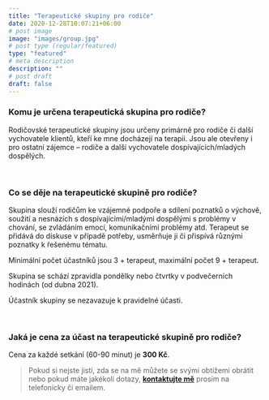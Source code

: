 ```yaml
---
title: "Terapeutické skupiny pro rodiče"
date: 2020-12-28T10:07:21+06:00
# post image
image: "images/group.jpg"
# post type (regular/featured)
type: "featured"
# meta description
description: ""
# post draft
draft: false
---
```


### Komu je určena terapeutická skupina pro rodiče?
Rodičovské terapeutické skupiny jsou určeny primárně pro rodiče či další vychovatele klientů, kteří ke mne docházejí na terapii. Jsou ale otevřeny i pro ostatní zájemce – rodiče a další vychovatele dospívajících/mladých dospělých.

<br>

### Co se děje na terapeutické skupině pro rodiče?
Skupina slouží rodičům ke vzájemné podpoře a sdílení poznatků o výchově, soužití a nesnázích s dospívajícími/mladými dospělými s problémy v chování, se zvládáním emocí, komunikačními problémy atd.
Terapeut se přidává do diskuse v případě potřeby, usměrňuje ji či přispívá různými poznatky k řešenému tématu.

Minimální počet účastníků jsou 3 + terapeut, maximální počet 9 + terapeut.

Skupina se schází zpravidla pondělky nebo čtvrtky v podvečerních hodinách (od dubna 2021). 

Účastník skupiny se nezavazuje k pravidelné účasti.

<br>

### Jaká je cena za účast na terapeutické skupině pro rodiče?
Cena za každé setkání (60-90 minut) je **300 Kč**.

> Pokud si nejste jistí, zda se na mě můžete se svými obtížemi obrátit nebo pokud máte jakékoli dotazy, [**kontaktujte mě**](/contact) prosím na telefonicky či emailem.
